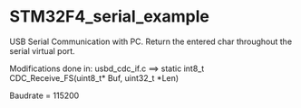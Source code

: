 # STM32F4_serial_example

USB Serial Communication with PC.
Return the entered char throughout the serial virtual port.

Modifications done in:
usbd_cdc_if.c ==> static int8_t CDC_Receive_FS(uint8_t* Buf, uint32_t *Len)

Baudrate = 115200
